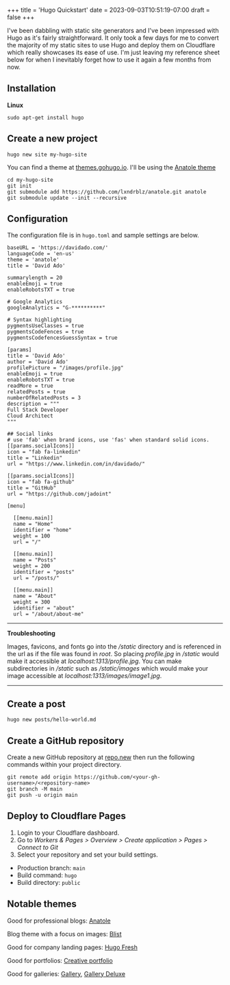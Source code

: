 +++
title = 'Hugo Quickstart'
date = 2023-09-03T10:51:19-07:00
draft = false
+++

I've been dabbling with static site generators and I've been impressed with Hugo as it's fairly straightforward. It only took a few days for me to convert the majority of my static sites to use Hugo and deploy them on Cloudflare which really showcases its ease of use. I'm just leaving my reference sheet below for when I inevitably forget how to use it again a few months from now.

## Installation

**Linux**

```
sudo apt-get install hugo
```

## Create a new project

`hugo new site my-hugo-site`

You can find a theme at [themes.gohugo.io](https://themes.gohugo.io/). I'll be using the [Anatole theme](https://themes.gohugo.io/themes/anatole/)

```
cd my-hugo-site
git init
git submodule add https://github.com/lxndrblz/anatole.git anatole
git submodule update --init --recursive
```

## Configuration

The configuration file is in `hugo.toml` and sample settings are below.

```
baseURL = 'https://davidado.com/'
languageCode = 'en-us'
theme = 'anatole'
title = 'David Ado'

summarylength = 20
enableEmoji = true
enableRobotsTXT = true

# Google Analytics
googleAnalytics = "G-**********"

# Syntax highlighting
pygmentsUseClasses = true   
pygmentsCodeFences = true
pygmentsCodefencesGuessSyntax = true

[params]
title = 'David Ado'
author = 'David Ado'
profilePicture = "/images/profile.jpg"
enableEmoji = true
enableRobotsTXT = true
readMore = true
relatedPosts = true
numberOfRelatedPosts = 3
description = """
Full Stack Developer
Cloud Architect
"""

## Social links
# use 'fab' when brand icons, use 'fas' when standard solid icons.
[[params.socialIcons]]
icon = "fab fa-linkedin"
title = "Linkedin"
url = "https://www.linkedin.com/in/davidado/"

[[params.socialIcons]]
icon = "fab fa-github"
title = "GitHub"
url = "https://github.com/jadoint"

[menu]

  [[menu.main]]
  name = "Home"
  identifier = "home"
  weight = 100
  url = "/"

  [[menu.main]]
  name = "Posts"
  weight = 200
  identifier = "posts"
  url = "/posts/"

  [[menu.main]]
  name = "About"
  weight = 300
  identifier = "about"
  url = "/about/about-me"
```

---

**Troubleshooting**

Images, favicons, and fonts go into the */static* directory and is referenced in the url as if the file was found in *root*. So placing *profile.jpg* in */static* would make it accessible at *localhost:1313/profile.jpg*. You can make subdirectories in */static* such as */static/images* which would make your image accessible at *localhost:1313/images/image1.jpg*.

---

## Create a post

`hugo new posts/hello-world.md`

## Create a GitHub repository

Create a new GitHub repository at [repo.new](https://repo.new/) then run the following commands within your project directory.

```
git remote add origin https://github.com/<your-gh-username>/<repository-name>
git branch -M main
git push -u origin main
```

## Deploy to Cloudflare Pages

1. Login to your Cloudflare dashboard.
2. Go to *Workers & Pages > Overview > Create application > Pages > Connect to Git*
3. Select your repository and set your build settings.
- Production branch: `main`
- Build command: `hugo`
- Build directory: `public`

## Notable themes

Good for professional blogs: [Anatole](https://themes.gohugo.io/themes/anatole/)

Blog theme with a focus on images: [Blist](https://themes.gohugo.io/themes/blist-hugo-theme/)

Good for company landing pages: [Hugo Fresh](https://themes.gohugo.io/themes/hugo-fresh/)

Good for portfolios: [Creative portfolio](https://themes.gohugo.io/themes/hugo-creative-portfolio-theme/)

Good for galleries: [Gallery](https://themes.gohugo.io/themes/hugo-theme-gallery/), [Gallery Deluxe](https://themes.gohugo.io/themes/gallerydeluxe/)
